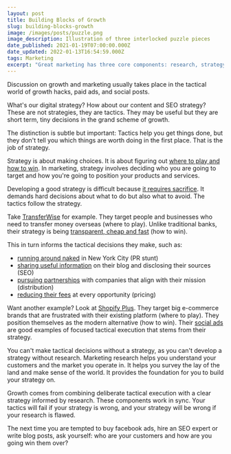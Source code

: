 ```yaml
---
layout: post
title: Building Blocks of Growth
slug: building-blocks-growth
image: /images/posts/puzzle.png
image_description: Illustration of three interlocked puzzle pieces
date_published: 2021-01-19T07:00:00.000Z
date_updated: 2022-01-13T16:54:59.000Z
tags: Marketing
excerpt: "Great marketing has three core components: research, strategy and execution."
---
```


Discussion on growth and marketing usually takes place in the tactical world of growth hacks, paid ads, and social posts.

What's our digital strategy? How about our content and SEO strategy? These are not strategies, they are tactics. They may be useful but they are short term, tiny decisions in the grand scheme of growth.

The distinction is subtle but important: Tactics help you get things done, but they don't tell you which things are worth doing in the first place. That is the job of strategy.

Strategy is about making choices. It is about figuring out [where to play and how to win](https://hbr.org/2014/12/playing-to-win-how-strategy-really-works). In marketing, strategy involves deciding who you are going to target and how you're going to position your products and services.

Developing a good strategy is difficult because [it requires sacrifice](https://www8.gsb.columbia.edu/articles/ideas-work/strategy-art-sacrifice). It demands hard decisions about what to do but also what to avoid. The tactics follow the strategy.

Take [TransferWise](https://transferwise.com/) for example. They target people and businesses who need to transfer money overseas (where to play). Unlike traditional banks, their strategy is being [transparent, cheap and fast](https://transferwise.com/community/mission-and-philosophy) (how to win).

This in turn informs the tactical decisions they make, such as:

- [running around naked](https://www.youtube.com/watch?v=ZufqOLl6ajE) in New York City (PR stunt)
- [sharing useful information](https://transferwise.com/sg/blog/best-debit-card-singapore) on their blog and disclosing their sources (SEO)
- [pursuing partnerships](https://transferwise.com/sg/blog/aspire-has-the-smbs-now-they-can-go-global-with-transferwise) with companies that align with their mission (distribution)
- [reducing their fees](https://transferwise.com/gb/blog/transfers-are-now-cheaper-for-76-of-our-customers) at every opportunity (pricing)

Want another example? Look at [Shopify Plus](https://www.shopify.com/plus). They target big e-commerce brands that are frustrated with their existing platform (where to play). They position themselves as the modern alternative (how to win). Their [social ads](<https://www.linkedin.com/feed/update/urn:li:sponsoredContentV2:(urn:li:activity:6732754235026477056,urn:li:sponsoredCreative:99731396)>) are good examples of focused tactical execution that stems from their strategy.

You can't make tactical decisions without a strategy, as you can't develop a strategy without research. Marketing research helps you understand your customers and the market you operate in. It helps you survey the lay of the land and make sense of the world. It provides the foundation for you to build your strategy on.

Growth comes from combining deliberate tactical execution with a clear strategy informed by research. These components work in sync. Your tactics will fail if your strategy is wrong, and your strategy will be wrong if your research is flawed.

The next time you are tempted to buy facebook ads, hire an SEO expert or write blog posts, ask yourself: who are your customers and how are you going win them over?
